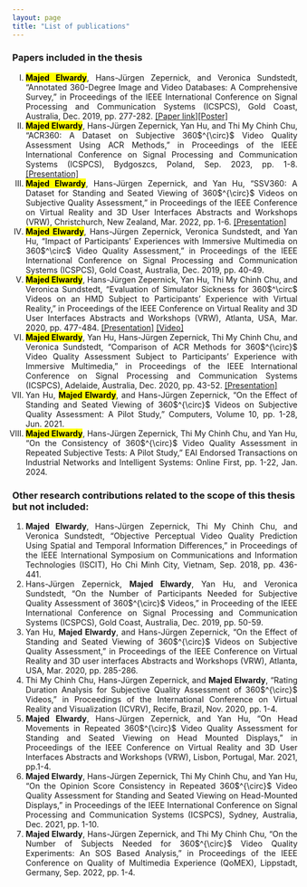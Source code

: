 ```yaml
---
layout: page
title: "List of publications"
---
```


### Papers included in the thesis
<ol type="I">
<li style='text-align: justify;'><mark><b>Majed Elwardy</b></mark>, Hans-Jürgen Zepernick, and Veronica Sundstedt, “Annotated 360-Degree Image and Video Databases: A Comprehensive Survey,” in Proceedings of the IEEE International Conference on Signal Processing and Communication Systems (ICSPCS), Gold Coast, Australia, Dec. 2019, pp. 277-282. <a href="https://ieeexplore.ieee.org/document/9008715">[Paper link]</a><a href="https://bthse-my.sharepoint.com/:b:/g/personal/mew_bth_se/ESMm69SQyUlEijIUMIwEWf0Bt_VUR0A-8gAzbkI_vsgaag?e=Gtxuv5">[Poster]</a></li> 

<li style='text-align: justify;'><mark><b>Majed Elwardy</b></mark>, Hans-Jürgen Zepernick, Yan Hu, and Thi My Chinh Chu, “ACR360: A Dataset on Subjective 360$^{\circ}$ Video Quality Assessment Using ACR Methods,” in Proceedings of the IEEE International Conference on Signal Processing and Communication Systems (ICSPCS), Bydgoszcs, Poland, Sep. 2023, pp. 1-8. <a href="https://bthse-my.sharepoint.com/:b:/g/personal/mew_bth_se/EXBlNUdseZhLifT1ZE-QQ_4BIgADVDiS1gRolwvWjUPq0g?e=aDXH3z1">[Presentation]</a></li>

<li style='text-align: justify;'><mark><b>Majed Elwardy</b></mark>, Hans-Jürgen Zepernick, and Yan Hu, “SSV360: A Dataset for Standing and Seated Viewing of 360$^{\circ}$ Videos on Subjective Quality Assessment,” in Proceedings of the IEEE Conference on Virtual Reality and 3D User Interfaces Abstracts and Workshops (VRW), Christchurch, New Zealand, Mar. 2022, pp. 1-6. <a href="https://bthse-my.sharepoint.com/:b:/g/personal/mew_bth_se/EXCmI-_blP1Kh8M6-QUzHsQBLTYzj8tlcmP2EZNez11Upw?e=B2H4n0">[Presentation]</a></li>

<li style='text-align: justify;'><mark><b>Majed Elwardy</b></mark>, Hans-Jürgen Zepernick, Veronica Sundstedt, and Yan Hu, “Impact of Participants’ Experiences with Immersive Multimedia on 360$^\circ$ Video Quality Assessment,” in Proceedings of the IEEE International Conference on Signal Processing and Communication Systems (ICSPCS), Gold Coast, Australia, Dec. 2019, pp. 40-49.</li>

<li style='text-align: justify;'><mark><b>Majed Elwardy</b></mark>, Hans-Jürgen Zepernick, Yan Hu, Thi My Chinh Chu, and Veronica Sundstedt, “Evaluation of Simulator Sickness for 360$^\circ$ Videos on an HMD Subject to Participants’ Experience with Virtual Reality,” in Proceedings of the IEEE Conference on Virtual Reality and 3D User Interfaces Abstracts and Workshops (VRW), Atlanta, USA, Mar. 2020, pp. 477-484. <a href="https://bthse-my.sharepoint.com/:b:/g/personal/mew_bth_se/EY3nRDuTIrRLk-4GDpMOiMABx_tsGgAaqZN2_tjuOlQmtw?e=lOwSh80">[Presentation]</a> <a href="https://bthse-my.sharepoint.com/:v:/g/personal/mew_bth_se/EfZGFjTbeJpPraBcBiepBjQBxM_s_ao1Xi0pLHNmAH8OAQ?nav=eyJyZWZlcnJhbEluZm8iOnsicmVmZXJyYWxBcHAiOiJPbmVEcml2ZUZvckJ1c2luZXNzIiwicmVmZXJyYWxBcHBQbGF0Zm9ybSI6IldlYiIsInJlZmVycmFsTW9kZSI6InZpZXciLCJyZWZlcnJhbFZpZXciOiJNeUZpbGVzTGlua0NvcHkifX0&e=Os1lMG">[Video]</a></li>

<li style='text-align: justify;'><mark><b>Majed Elwardy</b></mark>, Yan Hu, Hans-Jürgen Zepernick, Thi My Chinh Chu, and Veronica Sundstedt, “Comparison of ACR Methods for 360$^{\circ}$ Video Quality Assessment Subject to Participants’ Experience with Immersive Multimedia,” in Proceedings of the IEEE International Conference on Signal Processing and Communication Systems (ICSPCS), Adelaide, Australia, Dec. 2020, pp. 43-52. <a href="https://bthse-my.sharepoint.com/:b:/g/personal/mew_bth_se/ETuOVMzqQEFEot0-HiyyGUUBG-GttIgde349PsXb7iLBrw?e=maihOd">[Presentation]</a></li>

<li style='text-align: justify;'>Yan Hu, <mark><b>Majed Elwardy</b></mark>, and Hans-Jürgen Zepernick, “On the Effect of Standing and Seated Viewing of 360$^{\circ}$ Videos on Subjective Quality Assessment: A Pilot Study,” Computers, Volume 10, pp. 1-28, Jun. 2021.</li>

<li style='text-align: justify;'><mark><b>Majed Elwardy</b></mark>, Hans-Jürgen Zepernick, Thi My Chinh Chu, and Yan Hu, “On the Consistency of 360$^{\circ}$ Video Quality Assessment in Repeated Subjective Tests: A Pilot Study,” EAI Endorsed Transactions on Industrial Networks and Intelligent Systems: Online First, pp. 1-22, Jan. 2024.</li>

</ol>

### Other research contributions related to the scope of this thesis but not included:

<ol>
<li style='text-align: justify;'><b>Majed Elwardy</b>, Hans-Jürgen Zepernick, Thi My Chinh Chu, and Veronica Sundstedt, “Objective Perceptual Video Quality Prediction Using Spatial and Temporal Information Differences,” in Proceedings of the IEEE International Symposium on Communications and Information Technologies (ISCIT), Ho Chi Minh City, Vietnam, Sep. 2018, pp. 436-441.</li>

<li style='text-align: justify;'>Hans-Jürgen Zepernick, <b>Majed Elwardy</b>, Yan Hu, and Veronica Sundstedt, “On the Number of Participants Needed for Subjective Quality Assessment of 360$^{\circ}$ Videos,” in Proceeding of the IEEE International Conference on Signal Processing and Communication Systems (ICSPCS), Gold Coast, Australia, Dec. 2019, pp. 50-59. </li>

<li style='text-align: justify;'>Yan Hu, <b>Majed Elwardy</b>, and Hans-Jürgen Zepernick, “On the Effect of Standing and Seated Viewing of 360$^{\circ}$ Videos on Subjective Quality Assessment,” in Proceedings of the IEEE Conference on Virtual Reality and 3D user interfaces Abstracts and Workshops (VRW), Atlanta, USA, Mar. 2020, pp. 285-286.</li>

<li style='text-align: justify;'>Thi My Chinh Chu, Hans-Jürgen Zepernick, and <b>Majed Elwardy</b>, “Rating Duration Analysis for Subjective Quality Assessment of 360$^{\circ}$ Videos,” in Proceedings of the International Conference on Virtual Reality and Visualization (ICVRV), Recife, Brazil, Nov. 2020, pp. 1-4.</li>

<li style='text-align: justify;'><b>Majed Elwardy</b>, Hans-Jürgen Zepernick, and Yan Hu, “On Head Movements in Repeated 360$^{\circ}$ Video Quality Assessment for Standing and Seated Viewing on Head Mounted Displays,” in Proceedings of the IEEE Conference on Virtual Reality and 3D User Interfaces Abstracts and Workshops (VRW), Lisbon, Portugal, Mar. 2021, pp.1-4.</li>

<li style='text-align: justify;'><b>Majed Elwardy</b>, Hans-Jürgen Zepernick, Thi My Chinh Chu, and Yan Hu, “On the Opinion Score Consistency in Repeated 360$^{\circ}$ Video Quality Assessment for Standing and Seated Viewing on Head-Mounted Displays,” in Proceedings of the IEEE International Conference on Signal Processing and Communication Systems (ICSPCS), Sydney, Australia, Dec. 2021, pp. 1-10.</li>

<li style='text-align: justify;'><b>Majed Elwardy</b>, Hans-Jürgen Zepernick, and Thi My Chinh Chu, “On the Number of Subjects Needed for 360$^{\circ}$ Video Quality Experiments: An SOS Based Analysis,” in Proceedings of the IEEE Conference on Quality of Multimedia Experience (QoMEX), Lippstadt, Germany, Sep. 2022, pp. 1-4.</li>

</ol>









